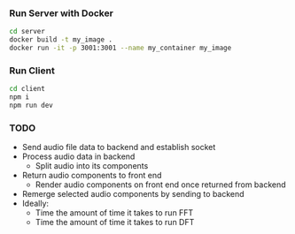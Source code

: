 ### Run Server with Docker
```bash
cd server
docker build -t my_image .
docker run -it -p 3001:3001 --name my_container my_image
```

### Run Client
```bash
cd client
npm i
npm run dev
```

### TODO
- Send audio file data to backend and establish socket
- Process audio data in backend
  - Split audio into its components
- Return audio components to front end
  - Render audio components on front end once returned from backend
- Remerge selected audio components by sending to backend
- Ideally:
  - Time the amount of time it takes to run FFT
  - Time the amount of time it takes to run DFT
